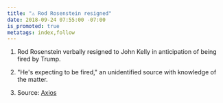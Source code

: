 ```yaml
---
title: "⚠️ Rod Rosenstein resigned"
date: 2018-09-24 07:55:00 -07:00
is_promoted: true
metatags: index,follow
---
```


1. Rod Rosenstein verbally resigned to John Kelly in anticipation of being fired by Trump.

2. "He's expecting to be fired," an unidentified source with knowledge of the matter.

3. Source: [Axios](https://www.axios.com/rod-rosenstein-resign-justice-department-trump-cf761f4c-fca3-4794-92d4-a56c9e32ff43.html)
